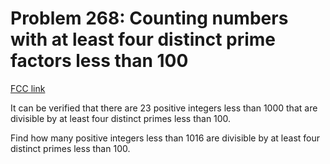 # Problem 268: Counting numbers with at least four distinct prime factors less than 100

[FCC link](https://www.freecodecamp.org/learn/coding-interview-prep/project-euler/problem-268-counting-numbers-with-at-least-four-distinct-prime-factors-less-than-100)

It can be verified that there are 23 positive integers less than 1000 that are
divisible by at least four distinct primes less than 100.

Find how many positive integers less than 1016 are divisible by at least four
distinct primes less than 100.
